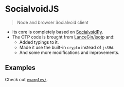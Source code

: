 # SocialvoidJS

> Node and browser Socialvoid client

- Its core is completely based on [SocialvoidPy](https://github.com/intellivoid/SocialvoidPy).
- The OTP code is brought from [LanceGin/jsotp](https://github.com/lancegin/jsotp) and:
  - Added typings to it.
  - Made it use the built-in `crypto` instead of `jsSHA`.
  - And some more modifications and improvements.

## Examples

Check out [`examples/`](./examples).
